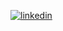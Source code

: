 
[![linkedin](https://img.shields.io/badge/Linkedin-000000?style=for-the-badge&logo=Linkedin&logoColor=white)](https://www.linkedin.com/in/muhammed-mazgal-5284ab191/)
